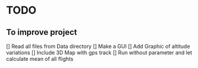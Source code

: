 # TODO

## To improve project

[] Read all files from Data directory
[] Make a GUI
[] Add Graphic of altitude variations
[] Include 3D Map with gps track
[] Run without parameter and let calculate mean of all flights
